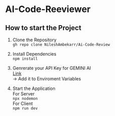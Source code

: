 # AI-Code-Reeviewer
## How to start the Project 

1. Clone the Repository  
    ` gh repo clone NileshAmbekarr/Ai-Code-Review `

2. Install Dependencies  
   ` npm install `  
3. Genrerate your API Key for GEMINI AI  
     [Link](https://aistudio.google.com/apikey)  
    -> Add it to Enviroment Variables

   
4. Start the Application  
   For Server  
     `npx nodemon`  
   For Client  
     `npm run dev`  

